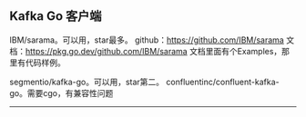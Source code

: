## Kafka Go 客户端

IBM/sarama。可以用，star最多。
github：https://github.com/IBM/sarama
文档：https://pkg.go.dev/github.com/IBM/sarama
文档里面有个Examples，那里有代码样例。

segmentio/kafka-go。可以用，star第二。
confluentinc/confluent-kafka-go。需要cgo，有兼容性问题

---